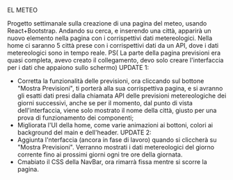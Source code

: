 
EL METEO

Progetto settimanale sulla creazione di una pagina del meteo, usando React+Bootstrap. 
Andando su cerca, e inserendo una città, apparirà un nuovo elemento nella pagina con i corrispettivi dati metereologici.
Nella home ci saranno 5 città prese con i corrispettivi dati da un API, dove i dati metereologici sono in tempo reale.
PS( La parte della pagina previsioni era quasi completa, avevo creato il collegamento, devo solo creare l'interfaccia per i dati che appaiono sullo schermo)
UPDATE 1: 
- Corretta la funzionalità delle previsioni, ora cliccando sul bottone "Mostra Previsioni", ti porterà alla sua corrispettiva pagina, e si avranno gli esatti dati presi dalla chiamata API delle previsioni metereologiche dei giorni successivi, anche se per il momento, dal punto di vista dell'interfaccia, viene solo mostrato il nome della città, giusto per una prova di funzionamento dei componenti;
- Migliorata l'UI della home, come varie animazioni ai bottoni, colori ai background del main e dell'header.
UPDATE 2:
- Aggiunta l'nterfaccia (ancora in fase di lavoro) quando si cliccherà su "Mostra Previsioni". Verranno mostrati i dati metereologici del giorno corrente fino ai prossimi giorni ogni tre ore della giornata.
- Cmabiato il CSS della NavBar, ora rimarrà fissa mentre si scorre la pagina.
